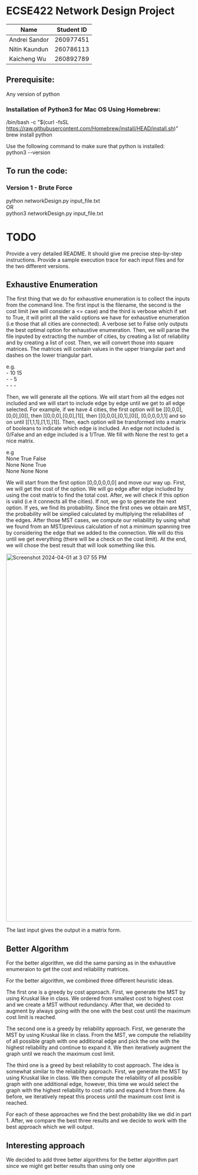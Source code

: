 # ECSE422 Network Design Project

| Name | Student ID |
|-----------------|-----------------|
| Andrei Sandor | 260977451  |
| Nitin Kaundun |  260786113 |
| Kaicheng Wu | 260892789 |


## Prerequisite:
Any version of python
### Installation of Python3 for Mac OS Using Homebrew:
/bin/bash -c "$(curl -fsSL https://raw.githubusercontent.com/Homebrew/install/HEAD/install.sh)" \
brew install python 
 
Use the following command to make sure that python is installed: \
python3 --version


## To run the code: 
### Version 1 - Brute Force 
python networkDesign.py input_file.txt \
OR \
python3 networkDesign.py input_file.txt

# TODO

Provide a very detailed README. It should give me precise step-by-step instructions.
Provide a sample execution trace for each input files and for the two different versions.

## Exhaustive Enumeration
The first thing that we do for exhaustive enumeration is to collect the inputs from the command line. The first input is the filename, the second is the cost limit (we will consider a <= case) and the third is verbose which if set to True, it will print all the valid options we have for exhaustive enumeration (i.e those that all cities are connected). A verbose set to False only outputs the best optimal option for exhaustive enumeration. Then, we will parse the file inputed by extracting the number of cities, by creating a list of reliability and by creating a list of cost. Then, we will convert those into square matrices. The matrices will contain values in the upper triangular part and dashes on the lower triangular part.

e.g. 
<br> - 10 15 
<br> -  - 5 
<br> -  -  - 

Then, we will generate all the options. We will start from all the edges not included and we will start to include edge by edge until we get to all edge selected. For example, if we have 4 cities, the first option will be [[0,0,0],[0,0],[0]], then [[0,0,0],[0,0],[1]], then [[0,0,0],[0,1],[0]], [0,0,0,0,1,1] and so on until [[1,1,1],[1,1],[1]]. Then, each option will be transformed into a matrix of booleans to indicate which edge is included. An edge not included is 0/False and an edge included is a 1/True. We fill with None the rest to get a nice matrix.

e.g 
<br> None True False
<br> None None True
<br> None None None

We will start from the first option [0,0,0,0,0,0] and move our way up. First, we will get the cost of the option. We will go edge after edge included by using the cost matrix to find the total cost. After, we will check if this option is valid (i.e it connects all the cities). If not, we go to generate the next option. If yes, we find its probability. Since the first ones we obtain are MST, the probability will be simplied calculated by multiplying the reliabilites of the edges. After those MST cases, we compute our reliability by using what we found from an MST/previous calculation of not a minimum spanning tree by considering the edge that we added to the connection. We will do this until we get everything (there will be a check on the cost limit). At the end, we will chose the best result that will look something like this.


<img width="997" alt="Screenshot 2024-04-01 at 3 07 55 PM" src="https://github.com/Kai-Cheng-WU/ECSE422/assets/97865484/2f9534b9-315d-40c9-868b-93c4ab365744">

The last input gives the output in a matrix form.

## Better Algorithm

For the better algorithm, we did the same parsing as in the exhaustive enumeraion to get the cost and reliability matrices. 

For the better algorithm, we combined three different heuristic ideas.

The first one is a greedy by cost approach. First, we generate the MST by using Kruskal like in class. We ordered from smallest cost to highest cost and we create a MST without redundancy. After that, we decided to augment by always going with the one with the best cost until the maximum cost limit is reached.

The second one is a greedy by reliability approach. First, we generate the MST by using Kruskal like in class. From the MST, we compute the reliability of all possible graph with one additional edge and pick the one with the highest reliability and continue to expand it. We then iteratively augment the graph until we reach the maximum cost limit.

The third one is a greed by best reliability to cost approach. The idea is somewhat similar to the reliability approach. First, we generate the MST by using Kruskal like in class. We then compute the reliability of all possible graph with one additional edge, however, this time we would select the graph with the highest reliability to cost ratio and expand it from there. As before, we iteratively repeat this process until the maximum cost limit is reached. 

For each of these approaches we find the best probability like we did in part 1. After, we compare the best three results and we decide to work with the best approach which we will output. 

## Interesting approach

We decided to add three better algorithms for the better algorithm part since we might get better results than using only one
